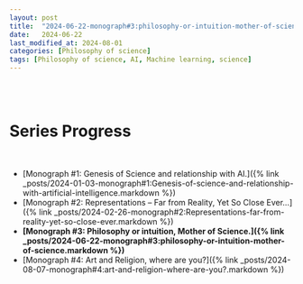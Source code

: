 ```yaml
---
layout: post
title:  "2024-06-22-monograph#3:philosophy-or-intuition-mother-of-science"
date:   2024-06-22
last_modified_at: 2024-08-01
categories: [Philosophy of science]
tags: [Philosophy of science, AI, Machine learning, science]
---
```


<br/><br/>
# Series Progress
<br/>

- [Monograph #1: Genesis of Science and relationship with AI.]({% link _posts/2024-01-03-monograph#1:Genesis-of-science-and-relationship-with-artificial-intelligence.markdown %})
- [Monograph #2: Representations – Far from Reality, Yet So Close Ever…]({% link _posts/2024-02-26-monograph#2:Representations-far-from-reality-yet-so-close-ever.markdown %})
- <strong>[Monograph #3: Philosophy or intuition, Mother of Science.]({% link _posts/2024-06-22-monograph#3:philosophy-or-intuition-mother-of-science.markdown %})</strong>
- [Monograph #4: Art and Religion, where are you?]({% link _posts/2024-08-07-monograph#4:art-and-religion-where-are-you?.markdown %})
<br/><br/>
